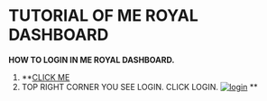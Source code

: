# TUTORIAL OF ME ROYAL DASHBOARD

**HOW TO LOGIN IN ME ROYAL DASHBOARD.**

1) **[CLICK ME](https://meroyalbot.xyz)
2) TOP RIGHT CORNER YOU SEE LOGIN. CLICK LOGIN.
[![login](https://cdn.discordapp.com/attachments/796673457973624843/808258246937673740/IMG_20210208_140957.jpg)](https://meroyalbot.xyz)
**
